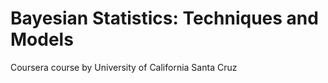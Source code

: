 # Bayesian Statistics: Techniques and Models
Coursera course by University of California Santa Cruz
